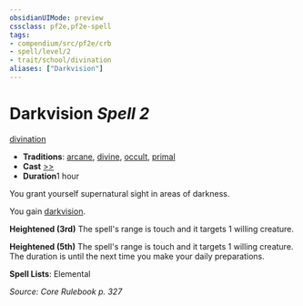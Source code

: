 ```yaml
---
obsidianUIMode: preview
cssclass: pf2e,pf2e-spell
tags:
- compendium/src/pf2e/crb
- spell/level/2
- trait/school/divination
aliases: ["Darkvision"]
---
```

# Darkvision *Spell 2*   
[divination](divination.md)  

- **Traditions**: [arcane](arcane.md), [divine](divine.md), [occult](occult.md), [primal](primal.md)
- **Cast** [>>](chapter-9-playing-the-game.md#Actions "Two-Action") 
- **Duration**1 hour

You grant yourself supernatural sight in areas of darkness.

You gain [darkvision](rules/abilities/darkvision.md).

**Heightened (3rd)** The spell's range is touch and it targets 1 willing creature.

**Heightened (5th)** The spell's range is touch and it targets 1 willing creature. The duration is until the next time you make your daily preparations.

**Spell Lists**: Elemental

*Source: Core Rulebook p. 327*
